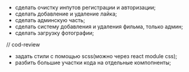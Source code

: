 - сделать очистку инпутов регистрации и авторизации;
- сделать добавление и удаление лайка;
- сделать админскую часть;
- сделать систему добавления и удаления фильма, только админ;
- сделать загрузку фотографии;

// cod-review
- задать стили с помощью scss(можно через react module css);
- разбить большие участки кода на отдельные компопненты;
